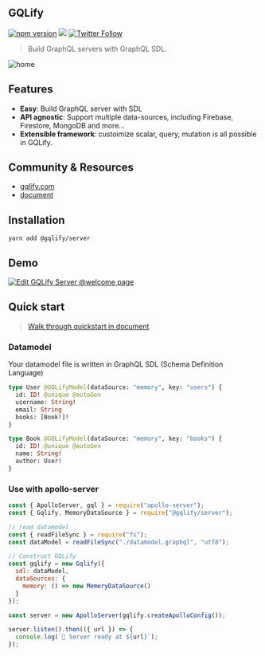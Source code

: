 
## GQLify
[![npm version](https://badge.fury.io/js/%40gqlify%2Fserver.svg)](https://badge.fury.io/js/%40gqlify%2Fserver)
[![](https://img.shields.io/gitter/room/nwjs/nw.js.svg)](https://gitter.im/Canner/gqlify?utm_source=share-link&utm_medium=link&utm_campaign=share-link)
[![Twitter Follow](https://img.shields.io/twitter/follow/cannerIO.svg?style=social&label=Follow)](https://twitter.com/cannerIO)

> Build GraphQL servers with GraphQL SDL.

![home](https://i.imgur.com/ojShV9s.png)

## Features
* **Easy**: Build GraphQL server with SDL
* **API agnostic**: Support multiple data-sources, including Firebase, Firestore, MongoDB and more...
* **Extensible framework**: custoimize scalar, query, mutation is all possible in GQLify.

## Community & Resources
* [gqlify.com](https://www.gqlify.com/)
* [document](https://www.gqlify.com/docs)

## Installation
``` console
yarn add @gqlify/server
```

## Demo
[![Edit GQLify Server @welcome page](https://codesandbox.io/static/img/play-codesandbox.svg)](https://codesandbox.io/s/p7wqo43zpx)

## Quick start
> [Walk through quickstart in document](https://www.gqlify.com/docs/quick-start)

### Datamodel
Your datamodel file is written in GraphQL SDL (Schema Definition Language)
```graphql
type User @GQLifyModel(dataSource: "memory", key: "users") {
  id: ID! @unique @autoGen
  username: String!
  email: String
  books: [Book!]!
}

type Book @GQLifyModel(dataSource: "memory", key: "books") {
  id: ID! @unique @autoGen
  name: String!
  author: User!
}
```

### Use with apollo-server
```js
const { ApolloServer, gql } = require("apollo-server");
const { Gqlify, MemoryDataSource } = require("@gqlify/server");

// read datamodel
const { readFileSync } = require("fs");
const dataModel = readFileSync("./datamodel.graphql", "utf8");

// Construct GQLify
const gqlify = new Gqlify({
  sdl: dataModel,
  dataSources: {
    memory: () => new MemoryDataSource()
  }
});

const server = new ApolloServer(gqlify.createApolloConfig());

server.listen().then(({ url }) => {
  console.log(`🚀 Server ready at ${url}`);
});
```

